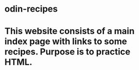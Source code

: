 # odin-recipes
# 
# This website consists of a main index page with links to some recipes. Purpose is to practice HTML.